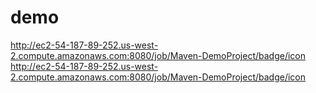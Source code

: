 demo
====
http://ec2-54-187-89-252.us-west-2.compute.amazonaws.com:8080/job/Maven-DemoProject/badge/icon
http://ec2-54-187-89-252.us-west-2.compute.amazonaws.com:8080/job/Maven-DemoProject/badge/icon

